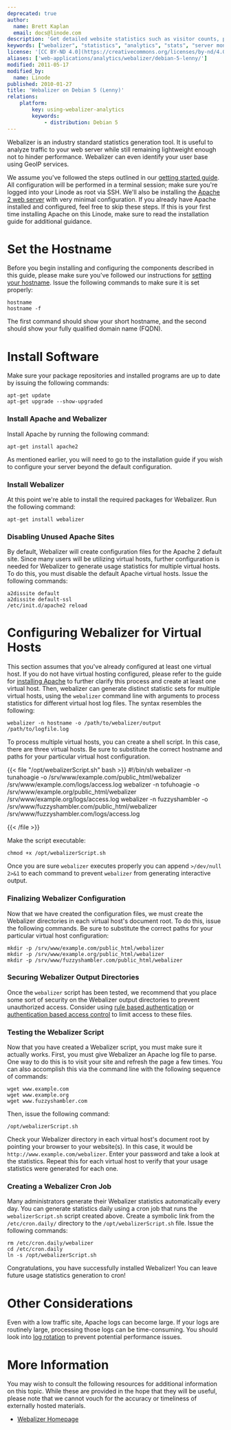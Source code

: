 ```yaml
---
deprecated: true
author:
  name: Brett Kaplan
  email: docs@linode.com
description: 'Get detailed website statistics such as visitor counts, pageviews, user agents percentages, and much more using the open source Webalizer package on Debian 5 (Lenny).'
keywords: ["webalizer", "statistics", "analytics", "stats", "server monitoring", "debian"]
license: '[CC BY-ND 4.0](https://creativecommons.org/licenses/by-nd/4.0)'
aliases: ['web-applications/analytics/webalizer/debian-5-lenny/']
modified: 2011-05-17
modified_by:
  name: Linode
published: 2010-01-27
title: 'Webalizer on Debian 5 (Lenny)'
relations:
    platform:
        key: using-webalizer-analytics
        keywords:
            - distribution: Debian 5
---
```


Webalizer is an industry standard statistics generation tool. It is useful to analyze traffic to your web server while still remaining lightweight enough not to hinder performance. Webalizer can even identify your user base using GeoIP services.

We assume you've followed the steps outlined in our [getting started guide](/docs/getting-started/). All configuration will be performed in a terminal session; make sure you're logged into your Linode as root via SSH. We'll also be installing the [Apache 2 web server](/docs/web-servers/apache/installation/debian-5-lenny/) with very minimal configuration. If you already have Apache installed and configured, feel free to skip these steps. If this is your first time installing Apache on this Linode, make sure to read the installation guide for additional guidance.

# Set the Hostname

Before you begin installing and configuring the components described in this guide, please make sure you've followed our instructions for [setting your hostname](/docs/getting-started/#setting-the-hostname). Issue the following commands to make sure it is set properly:

    hostname
    hostname -f

The first command should show your short hostname, and the second should show your fully qualified domain name (FQDN).

# Install Software

Make sure your package repositories and installed programs are up to date by issuing the following commands:

    apt-get update
    apt-get upgrade --show-upgraded

### Install Apache and Webalizer

Install Apache by running the following command:

    apt-get install apache2

As mentioned earlier, you will need to go to the installation guide if you wish to configure your server beyond the default configuration.

### Install Webalizer

At this point we're able to install the required packages for Webalizer. Run the following command:

    apt-get install webalizer

### Disabling Unused Apache Sites

By default, Webalizer will create configuration files for the Apache 2 default site. Since many users will be utilizing virtual hosts, further configuration is needed for Webalizer to generate usage statistics for multiple virtual hosts. To do this, you must disable the default Apache virtual hosts. Issue the following commands:

    a2dissite default
    a2dissite default-ssl
    /etc/init.d/apache2 reload

# Configuring Webalizer for Virtual Hosts

This section assumes that you've already configured at least one virtual host. If you do not have virtual hosting configured, please refer to the guide for [installing Apache](/docs/web-servers/apache/installation/debian-5-lenny/) to further clarify this process and create at least one virtual host. Then, webalizer can generate distinct statistic sets for multiple virtual hosts, using the `webalizer` command line with arguments to process statistics for different virtual host log files. The syntax resembles the following:

    webalizer -n hostname -o /path/to/webalizer/output /path/to/logfile.log

To process multiple virtual hosts, you can create a shell script. In this case, there are three virtual hosts. Be sure to substitute the correct hostname and paths for your particular virtual host configuration.

{{< file "/opt/webalizerScript.sh" bash >}}
#!/bin/sh
webalizer -n tunahoagie -o /srv/www/example.com/public_html/webalizer /srv/www/example.com/logs/access.log
webalizer -n tofuhoagie -o /srv/www/example.org/public_html/webalizer /srv/www/example.org/logs/access.log
webalizer -n fuzzyshambler -o /srv/www/fuzzyshambler.com/public_html/webalizer /srv/www/fuzzyshambler.com/logs/access.log

{{< /file >}}


Make the script executable:

    chmod +x /opt/webalizerScript.sh

Once you are sure `webalizer` executes properly you can append `>/dev/null 2>&1` to each command to prevent `webalizer` from generating interactive output.

### Finalizing Webalizer Configuration

Now that we have created the configuration files, we must create the Webalizer directories in each virtual host's document root. To do this, issue the following commands. Be sure to substitute the correct paths for your particular virtual host configuration:

    mkdir -p /srv/www/example.com/public_html/webalizer
    mkdir -p /srv/www/example.org/public_html/webalizer
    mkdir -p /srv/www/fuzzyshambler.com/public_html/webalizer

### Securing Webalizer Output Directories

Once the `webalizer` script has been tested, we recommend that you place some sort of security on the Webalizer output directories to prevent unauthorized access. Consider using [rule based authentication](/docs/web-servers/apache/configuration/rule-based-access-control/) or [authentication based access control](/docs/web-servers/apache/configuration/http-authentication/) to limit access to these files.

### Testing the Webalizer Script

Now that you have created a Webalizer script, you must make sure it actually works. First, you must give Webalizer an Apache log file to parse. One way to do this is to visit your site and refresh the page a few times. You can also accomplish this via the command line with the following sequence of commands:

    wget www.example.com
    wget www.example.org
    wget www.fuzzyshambler.com

Then, issue the following command:

    /opt/webalizerScript.sh

Check your Webalizer directory in each virtual host's document root by pointing your browser to your website(s). In this case, it would be `http://www.example.com/webalizer`. Enter your password and take a look at the statistics. Repeat this for each virtual host to verify that your usage statistics were generated for each one.

### Creating a Webalizer Cron Job

Many administrators generate their Webalizer statistics automatically every day. You can generate statistics daily using a cron job that runs the `webalizerScript.sh` script created above. Create a symbolic link from the `/etc/cron.daily/` directory to the `/opt/webalizerScript.sh` file. Issue the following commands:

    rm /etc/cron.daily/webalizer
    cd /etc/cron.daily
    ln -s /opt/webalizerScript.sh

Congratulations, you have successfully installed Webalizer! You can leave future usage statistics generation to cron!

# Other Considerations

Even with a low traffic site, Apache logs can become large. If your logs are routinely large, processing those logs can be time-consuming. You should look into [log rotation](http://www.webalizer.org/faq.html#rotation) to prevent potential performance issues.

# More Information

You may wish to consult the following resources for additional information on this topic. While these are provided in the hope that they will be useful, please note that we cannot vouch for the accuracy or timeliness of externally hosted materials.

- [Webalizer Homepage](http://www.mrunix.net/webalizer/)

